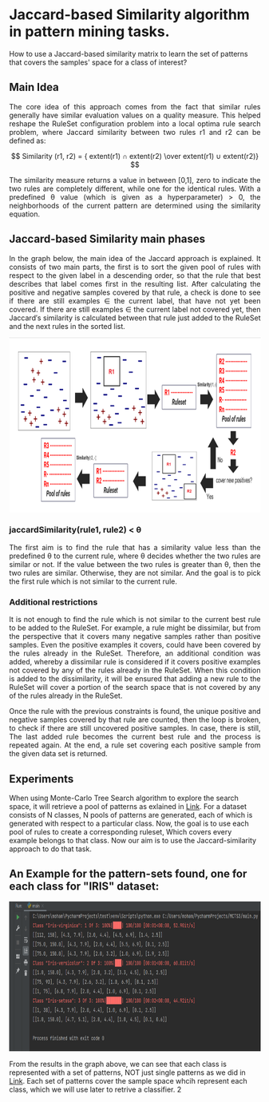# Jaccard-based Similarity algorithm in pattern mining tasks.
How to use a Jaccard-based similarity matrix to learn the set of patterns that covers the samples' space for a class of interest?

## Main Idea
<p align="justify">
The core idea of this approach comes from the fact that similar rules generally have similar evaluation values on a quality measure. This helped reshape the RuleSet configuration problem into a local optima rule search problem, where Jaccard similarity between two rules r1 and r2 can be defined as:

$$ Similarity (r1, r2) = { extent(r1) ∩ extent(r2) \over extent(r1) ∪ extent(r2)} $$

<p align="justify">
The similarity measure returns a value in between [0,1], zero to indicate the two rules are completely different, while one for the identical rules. With a predefined θ value (which is given as a hyperparameter) > 0, the neighborhoods of the current pattern are determined using the similarity equation.


## Jaccard-based Similarity main phases
<p align="justify">
In the graph below, the main idea of the Jaccard approach is explained. It consists of two main parts, the first is to sort the given pool of rules with respect to the given label in a descending order, so that the rule that best describes that label comes first in the resulting list. After calculating the positive and negative samples covered by that rule, a check is done to see if there are still examples ∈ the current label, that have not yet been covered. If there are still examples ∈ the current label not covered yet, then Jaccard′s similarity is calculated between that rule just added to the RuleSet and the next rules in the sorted list.

<p align="center">
<img width="700" height="350" src="https://github.com/MSc-MGomaa/Jaccard-based-Similarity-algorithm-in-pattern-mining-tasks/blob/c3cb8ca9cd661aab3986bb6a234881054633004f/result3.png">
</p>

### jaccardSimilarity(rule1, rule2) < θ

<p align="justify">
The first aim is to find the rule that has a similarity value less than the predefined θ to the current rule, where θ decides whether the two rules are similar or not. If the value between the two rules is greater than θ, then the two rules are similar. Otherwise, they are not similar. And the goal is to pick the first rule which is not similar to the current rule.

### Additional restrictions
<p align="justify">
It is not enough to find the rule which is not similar to the current best rule to be added to the RuleSet. For example, a rule might be dissimilar, but from the perspective that it covers many negative samples rather than positive samples. Even the positive examples it covers, could have been covered by the rules already in the RuleSet. Therefore, an additional condition was added, whereby a dissimilar rule is considered if it covers positive examples not covered by any of the rules already in the RuleSet. When this condition is added to the dissimilarity, it will be ensured that adding a new rule to the RuleSet will cover a portion of the search space that is not covered by any of the rules already in the RuleSet.

<p align="justify">
Once the rule with the previous constraints is found, the unique positive and negative samples covered by that rule are counted, then the loop is broken, to check if
there are still uncovered positive samples. In case, there is still, The last added rule becomes the current best rule and the process is repeated again. At the end, a rule set covering each positive sample from the given data set is returned.

## Experiments
When using Monte-Carlo Tree Search algorithm to explore the search space, it will retrieve a pool of patterns as exlained in
[Link](https://github.com/MSc-MGomaa/MCTS-For-Rule-learning). For a dataset consists of N classes, N pools of patterns are generated, each of which is generated with respect to a particular class. Now, the goal is to use each pool of rules to create a corresponding ruleset, Which covers every example belongs to that class. Now our aim is to use the Jaccard-similarity approach to do that task.

## An Example for the pattern-sets found, one for each class for "IRIS" dataset:

<p align="center">
<img width="700" height="300" src="https://github.com/MSc-MGomaa/Jaccard-based-Similarity-algorithm-in-pattern-mining-tasks/blob/c3cb8ca9cd661aab3986bb6a234881054633004f/result4.png">

From the results in the graph above, we can see that each class is represented with a set of patterns, NOT just single patterns as we did in [Link](https://github.com/MSc-MGomaa/MCTS-For-Rule-learning). Each set of patterns cover the sample space whcih represent each class, which we will use later to retrive a classifier.
2

